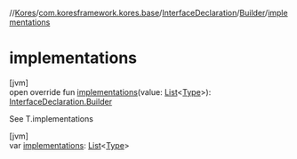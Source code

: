 //[Kores](../../../../index.md)/[com.koresframework.kores.base](../../index.md)/[InterfaceDeclaration](../index.md)/[Builder](index.md)/[implementations](implementations.md)

# implementations

[jvm]\
open override fun [implementations](implementations.md)(value: [List](https://kotlinlang.org/api/latest/jvm/stdlib/kotlin.collections/-list/index.html)<[Type](https://docs.oracle.com/javase/8/docs/api/java/lang/reflect/Type.html)>): [InterfaceDeclaration.Builder](index.md)

See T.implementations

[jvm]\
var [implementations](implementations.md): [List](https://kotlinlang.org/api/latest/jvm/stdlib/kotlin.collections/-list/index.html)<[Type](https://docs.oracle.com/javase/8/docs/api/java/lang/reflect/Type.html)>

